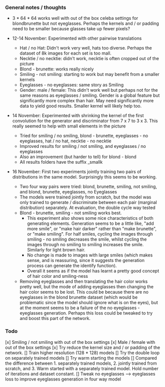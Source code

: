 ### General notes / thoughts

- 3 * 64 * 64 works well with out of the box celeba settings for blondbrunette but not eyeglasses. Perhaps the kernels and / or padding need to be smaller because glasses take up fewer pixels?

- 12-14 November: Experimented with other pairwise translations
  - Hat / no Hat: Didn't work very well, hats too diverse. Perhaps the dataset of 8k images for each set is too mall.
  - Necktie / no necktie: didn't work, necktie is often cropped out of the picture
  - Blond - brunette: works really nicely
  - Smiling - not smiling: starting to work but may benefit from a smaller kernels
  - Eyeglasses - no eyeglasses: same story as Smiling
  - Gender: male / female: This didn't work well but perhaps not for the same reasons as eyeglasses / smiling. Gender is a global feature but significantly more complex than hair. May need significantly more data to yield good results. Smaller kernel will likely help too.

- 14 November: Experimented with shrinking the kernel of the first convolution for the generator and discriminator from 7 x 7 to 3 x 3. This really seemed to help with small elements in the picture
  - Tried for smiling / no smiling, blond - brunette, eyeglasses - no eyeglasses, hat / no hat, necktie - no necktie
  - Improved results for smiling / not smiling, and eyeglasses / no eyeglasses
  - Also an improvement (but harder to tell) for blond - blond
  - All results folders have the suffix \_smallk

- 16 November: First two experiments jointly training two pairs of distributions in the same model. Surprisingly this seems to be working.
  - Two four way pairs were tried: blond, brunette, smiling, not smiling, and blond, brunette, eyeglasses, no Eyeglasses
  - The models were trained jointly from scratch, but the model was only trained to generate / discriminate between each pair (marginal distribution) separately. At evaluation, the double cycle way tested
  - Blond - brunette, smiling - not smiling works best.
    - This experiment also shows some nice characteristics of both generating elements. Generation seems to be a little like, "add more smile", or "make hair darker" rather than "make brunette", or "make smiling". For half smiles, cycling the images through smiling - no smiling decreases the smile, whilst cycling the images through no smiling to smiling increases the smile. Similarly for light brown hair.
    - No change is made to images with large smiles (which makes sense, and is reassuring, since it suggests the generation process can generate the identify function).
    - Overall it seems as if the model has learnt a pretty good concept of hair color and smiling-ness
  - Removing eyeglasses and then translating the hair color works pretty well, but the mode of adding eyeglasses then changing the hair color seems to be lost. This could be because there are no eyeglasses in the blond brunette dataset (which would be problematic since the model should ignore what is on the eyes), but at the moment seems to be a failure of the no eyeglasses - eyeglasses generation. Perhaps this loss could be tweaked to try and boost this part of the network.




### Todo

[x] Smiling / not smiling with out of the box settings
[x] Male / female with out of the box settings
[x] Try reduce the kernel size and / or padding of the network.
[] Train higher resolution (128 * 128) models
[] Try the double loop on separately trained models
[] Try warm starting the models
[] Compared the difference between 1. separately trained models, 2. jointly trained from scratch, and 3. Warm started with a separately trained model. Hold number of iterations and dataset constant.
[] Tweak no eyeglasses --> eyeglasses loss to improve eyeglasses generation in four way model
